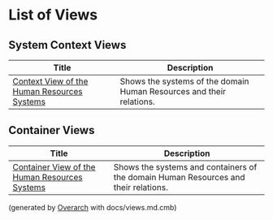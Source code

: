 # List of Views

## System Context Views
| Title | Description |
|---|---|
| [Context View of the Human Resources Systems](context-view.md) | Shows the systems of the domain Human Resources and their relations. |
## Container Views
| Title | Description |
|---|---|
| [Container View of the Human Resources Systems](container-view.md) | Shows the systems and containers of the domain Human Resources and their relations. |


(generated by [Overarch](https://github.com/soulspace-org/overarch) with docs/views.md.cmb)
